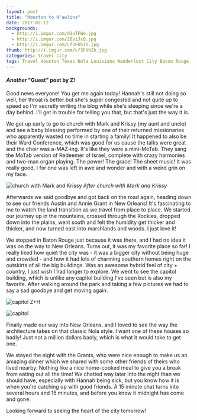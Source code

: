 ```yaml
---
layout: post
title: "Houston to N'awlins"
date: 2017-02-12
backgrounds:
  - http://i.imgur.com/d1uTFWe.jpg
  - http://i.imgur.com/2BvzJxQ.jpg
  - http://i.imgur.com/Lf3FKhIh.jpg
thumb: http://i.imgur.com/Lf3FKhIh.jpg
categories: travel city
tags: Travel Houston Texas Nola Louisiana Wanderlust City Baton Rouge
---
```


#### _Another_ "Guest" post by Z!

Good news everyone! You get me again today! Hannah's still not doing so well, her throat is better but she's super congested and not quite up to speed so I'm secretly writing the blog while she's sleeping since we're a day behind. I'll get in trouble for telling you that, but that's just the way it is.

We got up early to go to church with Mark and Krissy (my aunt and uncle) and see a baby blessing performed by one of their returned missionaries who apparently wasted no time in starting a family! It happened to also be their Ward Conference, which was good for us cause the talks were great and the choir was a-MAZ-ing. It's like they were a mini-MoTab. They sang the MoTab version of Redeemer of Israel, complete with crazy harmonies and two-man organ playing. The power! The grace! The sheet music! It was really good, I for one was left in awe and wonder and with a weird grin on my face.

![church with Mark and Krissy](http://i.imgur.com/LMyZ0r4h.jpg)
_After church with Mark and Krissy_

Afterwards we said goodbye and got back on the road again, heading down to see our friends Austin and Annie Grant in New Orleans! It's fascinating to me to watch the land transition as we travel from place to place. We started our journey up in the mountains, crossed through the Rockies, dropped down into the plains, went south and felt the humidity get thicker and thicker, and now turned east into marshlands and woods. I just love it!

We stopped in Baton Rouge just because it was there, and I had no idea it was on the way to New Orleans. Turns out, it was my favorite place so far! I really liked how quiet the city was - it was a bigger city without being huge and crowded - and how it had lots of charming southern homes right on the outskirts of all the big buildings. Was an awesome hybrid feel of city + country, I just wish I had longer to explore. We went to see the capitol building, which is unlike any capitol building I've seen but is also my favorite. After walking around the park and taking a few pictures we had to say a sad goodbye and get moving again.

![capitol Z+H](http://i.imgur.com/r3D7drEh.jpg)

![capitol](http://i.imgur.com/Lf3FKhIh.jpg)

Finally made our way into New Orleans, and I loved to see the way the architecture takes on that classic Nola style. I want one of these houses so badly! Just not a million dollars badly, which is what it would take to get one.

We stayed the night with the Grants, who were nice enough to make us an amazing dinner which we shared with some other friends of theirs who lived nearby. Nothing like a nice home-cooked meal to give you a break from eating out all the time! We chatted way later into the night than we should have, especially with Hannah being sick, but you know how it is when you're catching up with good friends. A 15 minute chat turns into several hours and 15 minutes, and before you know it midnight has come and gone.

Looking forward to seeing the heart of the city tomorrow!
